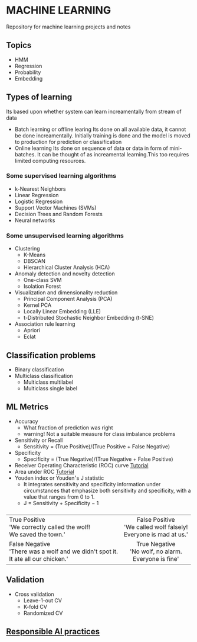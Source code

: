 # MACHINE LEARNING
  Repository for machine learning projects and notes

## Topics
 * HMM
 * Regression
 * Probability
 * Embedding
 
 ## Types of learning
  Its based upon whether system can learn increamentally from stream of data
  * Batch learning or offline learing
    Its done on all available data, it cannot be done increamentally. Initially training is done and the model is moved to production
    for prediction or classification
  * Online learning
    Its done on sequence of data or data in form of mini-batches.  It can be thought of as increamental learning.This too requires limited computing resources.
### Some supervised learning algorithms
 * k-Nearest Neighbors
 * Linear Regression
 * Logistic Regression
 * Support Vector Machines (SVMs)
 * Decision Trees and Random Forests
 * Neural networks
### Some unsupervised learning algorithms
 * Clustering
    - K-Means
    - DBSCAN
    - Hierarchical Cluster Analysis (HCA)
 * Anomaly detection and novelty detection
    - One-class SVM
    - Isolation Forest
 * Visualization and dimensionality reduction
    - Principal Component Analysis (PCA)
    - Kernel PCA
    - Locally Linear Embedding (LLE)
    - t-Distributed Stochastic Neighbor Embedding (t-SNE)
 * Association rule learning
    - Apriori
    - Eclat
## Classification problems
 + Binary classification
 + Multiclass classification
   - Multiclass multilabel
   - Multiclass single label
## ML Metrics
 + Accuracy
   - What fraction of prediction was right
   - warning! Not a suitable measure for class imbalance problems 
 + Sensitivity or Recall
   - Sensitivity = (True Positive)/(True Positive + False Negative)
 + Specificity
   - Specificity = (True Negative)/(True Negative + False Positive)
 + Receiver Operating Characteristic (ROC) curve [Tutorial](https://www.analyticsvidhya.com/blog/2020/06/auc-roc-curve-machine-learning/)
 + Area under ROC [Tutorial](https://www.analyticsvidhya.com/blog/2020/06/auc-roc-curve-machine-learning/)
 + Youden index or Youden׳s J statistic
   - It integrates sensitivity and specificity information under circumstances that emphasize both sensitivity and specificity,
     with a value that ranges from 0 to 1.
   - J = Sensitivity + Specificity − 1  
   ### 
| |            |
  |:----------|:-------------:|
  | True Positive  <br>'We correctly called the wolf!<br> We saved the town.'  |  False Positive<br>'We called wolf falsely!<br> Everyone is mad at us.' |
  | False Negative <br>'There was a wolf and we didn't spot it.<br> It ate all our chicken.' |    True Negative<br>'No wolf, no alarm.<br> Everyone is fine'   |
 
## Validation
 + Cross validation
   - Leave-1-out CV
   - K-fold CV
   - Randomized CV
 
## [Responsible AI practices](https://ai.google/responsibilities/responsible-ai-practices/)
 
    
